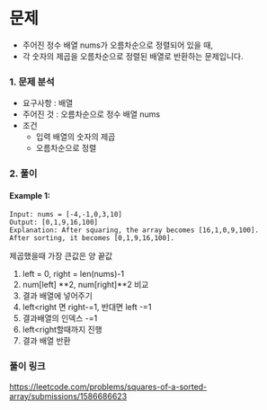 # 문제 
- 주어진 정수 배열 nums가 오름차순으로 정렬되어 있을 때, 
- 각 숫자의 제곱을 오름차순으로 정렬된 배열로 반환하는 문제입니다.

### 1. 문제 분석
- 요구사항 : 배열 
- 주어진 것 : 오름차순으로 정수 배열 nums
- 조건 
  - 입력 배열의 숫자의 제곱
  - 오름차순으로 정렬

    
### 2. 풀이

#### Example 1:
~~~text
Input: nums = [-4,-1,0,3,10]
Output: [0,1,9,16,100]
Explanation: After squaring, the array becomes [16,1,0,9,100].
After sorting, it becomes [0,1,9,16,100].
~~~
제곱했을때 가장 큰값은 양 끝값
1. left = 0, right = len(nums)-1
2. num[left] **2, num[right]**2 비교
3. 결과 배열에 넣어주기 
4. left<right 면 right-=1, 반대면 left -=1
5. 결과배열의 인덱스 -=1
5. left<right할때까지 진행
5. 결과 배열 반환


### 풀이 링크 
https://leetcode.com/problems/squares-of-a-sorted-array/submissions/1586686623